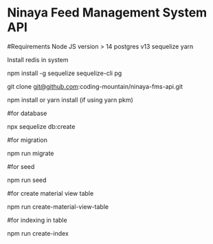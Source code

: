 # Ninaya Feed Management System API

#Requirements
Node JS version > 14
postgres v13
sequelize
yarn

Install redis in system

npm install -g sequelize sequelize-cli pg

git clone git@github.com:coding-mountain/ninaya-fms-api.git

npm install or yarn install (if using yarn pkm)

#for database

npx sequelize db:create

#for migration

npm run migrate

#for seed

npm run seed

#for create material view table

npm run create-material-view-table

#for indexing in table

npm run create-index
